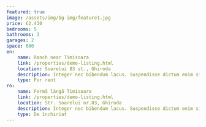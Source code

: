 ```yaml
---
featured: true
image: /assets/img/bg-img/feature1.jpg
price: €2.430
bedrooms: 5
bathrooms: 3
garages: 2
space: 680
en:
    name: Ranch near Timisoara
    link: /properties/demo-listing.html
    location: Soarelui 83 st., Ghiroda
    description: Integer nec bibendum lacus. Suspendisse dictum enim sit amet libero malesuada.
    type: For rent
ro:
    name: Fermă lângă Timisoara
    link: /properties/demo-listing.html
    location: Str. Soarelui nr.83, Ghiroda
    description: Integer nec bibendum lacus. Suspendisse dictum enim sit amet libero malesuada.
    type: De închiriat
---
```

